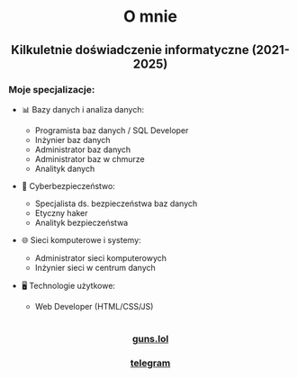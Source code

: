 <h1 align="center">O mnie</h1>

<h2 align="center">Kilkuletnie doświadczenie informatyczne (2021-2025)</h2>
<h3>Moje specjalizacje:</h3>

- 📊 Bazy danych i analiza danych:
  * Programista baz danych / SQL Developer
  * Inżynier baz danych
  * Administrator baz danych
  * Administrator baz w chmurze
  * Analityk danych

- 🔐 Cyberbezpieczeństwo:
  * Specjalista ds. bezpieczeństwa baz danych
  * Etyczny haker
  * Analityk bezpieczeństwa

- 🌐 Sieci komputerowe i systemy:
  * Administrator sieci komputerowych
  * Inżynier sieci w centrum danych

- 🖥️ Technologie użytkowe:
  * Web Developer (HTML/CSS/JS)

<h1 align="center"> </h1>
<h3 align="center"><a href="https://guns.lol/pryncypalka">guns.lol</h3></a> <h3 align="center"><a href="https://t.me/prncplk">telegram</h3></a>
